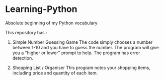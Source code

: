# Learning-Python
Absolute beginning of my Python vocabulary

This repository has :
1) Simple Number Guessing Game
  The code simply chooses a number between 1-10 and you have to guess the number.
  The program will give you a "higher or lower" prompt to help.
  The program has error detection.

2) Shopping List / Organiser
   This program notes your shopping items, including price and quantity of each item.
